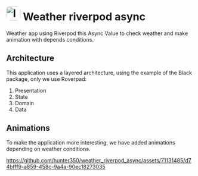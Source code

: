 <h1>
  <img src="https://github.com/hunter350/weather_riverpod_async/blob/master/icon_git_v1.png" alt="Image" width="38" style="border-radius: 10px;">  Weather riverpod async</img>
</h1>


Weather app using Riverpod this Async Value to check weather 
and make animation with depends conditions.

## Architecture

This application uses a layered architecture, using the example of the Black package, only we use Roverpad:
1. Presentation
2. State
3. Domain
4. Data

## Animations
To make the application more interesting,
we have added animations depending on weather conditions.

https://github.com/hunter350/weather_riverpod_async/assets/71131485/d74bfff9-a859-458c-9a4a-90ec18273035

